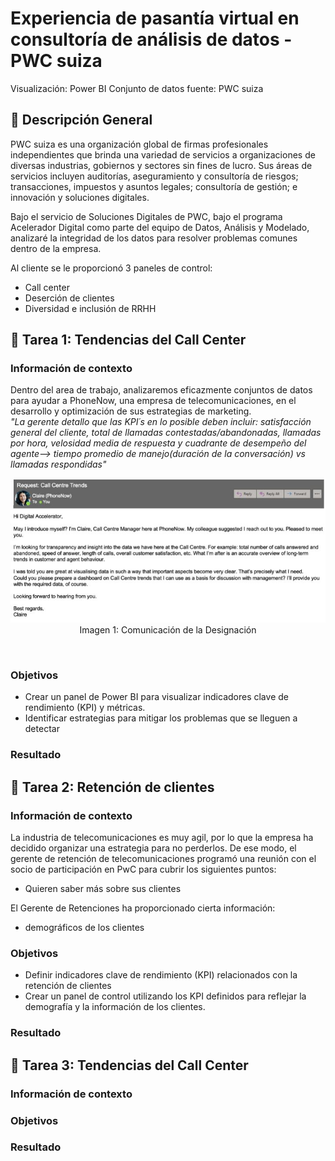 # Experiencia de pasantía virtual en consultoría de análisis de datos - PWC suiza
Visualización: Power BI<es>
Conjunto de datos fuente: PWC suiza<es>

## 📂 Descripción General
PWC suiza es una organización global de firmas profesionales independientes que brinda una variedad de servicios a organizaciones de diversas industrias, gobiernos y sectores sin fines de lucro. Sus áreas de servicios incluyen auditorías, aseguramiento y consultoría de riesgos; transacciones, impuestos y asuntos legales; consultoría de gestión; e innovación y soluciones digitales.

Bajo el servicio de Soluciones Digitales de PWC, bajo el programa Acelerador Digital como parte del equipo de Datos, Análisis y Modelado,  analizaré la integridad de los datos para resolver problemas comunes dentro de la empresa.

Al cliente se le proporcionó 3 paneles de control:
- Call center
- Deserción de clientes
- Diversidad e inclusión de RRHH

## 📂 Tarea 1: Tendencias del Call Center

### **Información de contexto**
Dentro del area de trabajo, analizaremos eficazmente conjuntos de datos para ayudar a PhoneNow, una empresa de telecomunicaciones, en el desarrollo y optimización de sus estrategias de marketing. <br>
*"La gerente detallo que las KPI´s en lo posible deben incluir: satisfacción general del cliente, total de llamadas contestadas/abandonadas, llamadas por hora, velosidad media de respuesta y cuadrante de desempeño del agente--> tiempo promedio de manejo(duración de la conversación) vs llamadas respondidas"*

<p align="center">
  <kbd> <img width="900" alt="eer" src="https://github.com/litahu/project_pwc/blob/main/activos/i1_task.JPG"></kbd> <br>
  Imagen 1: Comunicación de la Designación
</p>
  
<br>

### **Objetivos**
- Crear un panel de Power BI para visualizar indicadores clave de rendimiento (KPI) y métricas.
- Identificar estrategias para mitigar los problemas que se lleguen a detectar

### **Resultado**




## 📂 Tarea 2: Retención de clientes

### **Información de contexto**
La industria de telecomunicaciones es muy agil, por lo que la empresa ha decidido organizar una estrategia para no perderlos. De ese modo, el gerente de retención de telecomunicaciones programó una reunión con el socio de participación en PwC para cubrir los siguientes puntos:  
- Quieren saber más sobre sus clientes


El Gerente de Retenciones ha proporcionado cierta información:
- demográficos de los clientes


### **Objetivos**
- Definir indicadores clave de rendimiento (KPI) relacionados con la retención de clientes
- Crear un panel de control utilizando los KPI definidos para reflejar la demografía y la información de los clientes.

### **Resultado**




## 📂 Tarea 3: Tendencias del Call Center

### **Información de contexto**


### **Objetivos**

### **Resultado**

